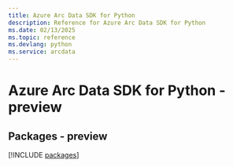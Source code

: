 ```yaml
---
title: Azure Arc Data SDK for Python
description: Reference for Azure Arc Data SDK for Python
ms.date: 02/13/2025
ms.topic: reference
ms.devlang: python
ms.service: arcdata
---
```

# Azure Arc Data SDK for Python - preview
## Packages - preview
[!INCLUDE [packages](arc-data-index.md)]